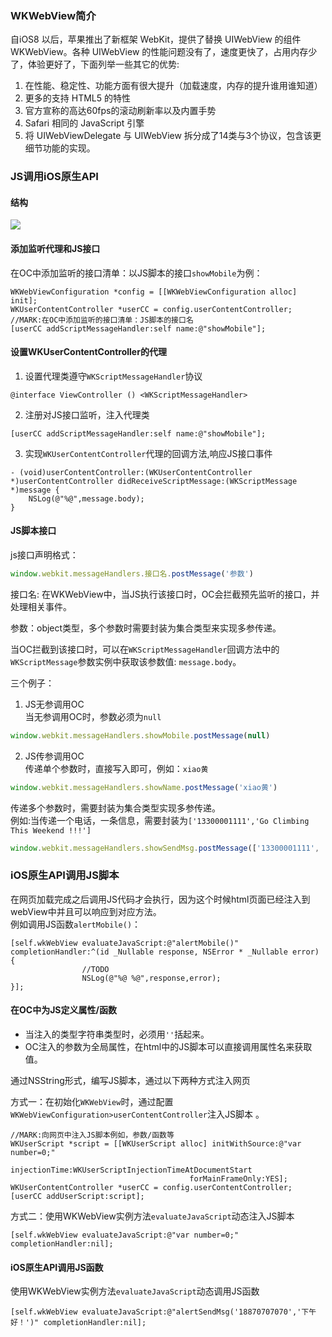 ### WKWebView简介
自iOS8 以后，苹果推出了新框架 WebKit，提供了替换 UIWebView 的组件 WKWebView。各种 UIWebView 的性能问题没有了，速度更快了，占用内存少了，体验更好了，下面列举一些其它的优势:
1. 在性能、稳定性、功能方面有很大提升（加载速度，内存的提升谁用谁知道）
2. 更多的支持 HTML5 的特性
3. 官方宣称的高达60fps的滚动刷新率以及内置手势
4. Safari 相同的 JavaScript 引擎
5. 将 UIWebViewDelegate 与 UIWebView 拆分成了14类与3个协议，包含该更细节功能的实现。
### JS调用iOS原生API
#### 结构
![](http://www.plantuml.com/plantuml/svg/XLPjJzjM5FxkNt55f2O19rAtRnv2cfYg3TGnZMtvCBhAYI_1O6paE6HexKGfwLBUaa61bVSEA6YZZ0eDQ4B8d_6z3f_w5tQkhvqub6ht0_ZQvzpddESyvznOggLXbEXDuEGFAiwHnRcU_lhq6jqu4b9Ojx29Xh2iO5Emoy_g1xlsvGufJf65RQVq36pjyfvTNgGRPL8u4x2kUBP2k9qlvBojaDqJ-iS2FNn5DbUHzpuiXDcNhLaffScPZ2WdCvOffonHPP23SWgBiguRbcofXYvYFJiA7lNZslNgCTdUbYAng7FmX6uy5oEXg5tRf3DxOkJNA9dB-wyxeYH_14zXYEMEkrWeJcMQb0fUAB3tdhZ17O0W-JVEmRndjdDEBelIruQ2nMznofBrj8R5UuO66OhtJ7aKYzsQaLN4BsHBJieP71R6vDI8dCQeJUthPnozsFxycw_QEZkvKrVNBmA2vQOCb7SsMFS-iFNm8Q8hx-ZfCWG1cyRx3XHHbQYggrP2jOPSU2bbw8DgEckwB4b1qt43ZF6uh6Lb2_V8ut9_obJ7BF0O7TCmC_zIrXKDczphiH08Z9_Q3AuxY1A8D1P3vEqMdJnWaSPY0VX4x_SPR8AV1GfY_qn30opKdhtjTI3rHkR1nFsyFupKFQwxyoDmBQJUVh9Bawmed9txE9E1wldCw8pYMumPc4Ud5nBx6mXBmHfE0-yGs6q7Ut75OdPb5xg8H-Rnvw7SofEag0he4AlZkENOZqIHSMqyShX30vbkJLzFxf2NXtxPMjNLRsJD59PKVHXa3qN_JWKc1WtplgpghlBwT6r2-ip3XPBuklT71sfA7eLCh0HrFvpXDa4XNUVddUenL2SWez4MqZBIS8Okx9FYBYdDDsp6Z8pF0ambkdpI32aSSfSxWFP-ewU7pQxt1jB6t-JaogxMd1U74emQZEmgYq92t3xahx3WVhMCCMGCWhO5-c-nVb00zkoBYbrTOdCFCHDkPwhf8OjPyZv2eRGfJmW0OfSNoCOXfpxHIrVFtb_ENVyvJMPswjMgpmgygnzVCJBMVoUbevv-dZIzo9FvvHj8ISEoZ546nHj1kXkdnP9zjTuurQy7NPgtgni3-YTnYA2lsxvuGyyhOC91dBNf8ChxopNVh_45I1_GFuq3BII_ptKBHBOGusSWeVh9KqYNpxy17ULKNJ5oyHnEZgXM_4PPuu6onWFbZF1wHi6VFzaNPLNXTmPmHAfBT9NTH1oBayaDENrWhcSrxKP9_CwKWgq7-TBPrxJmLolbh18BvwIuqjCFbzxrv2AGmH78vEM03aIIzIs01pAvNVsV_SPtEDDBD9uqb0cGOvUxNFdbJvtJ2bc_8iMPUcsBeGK5skKjzpPYblMPAMVgdNFqMeeyweewbGFwl2P6sgFiYYgKa1WnelKdQx0J4ScVsPMLaFYp-5Zi47z2SBnJhhckiLYK7BCTWiGYyNYq_d8DTc4XqTjsjmsrntvaZVeWXjYEIrVoneIR5EfiuL97cggFe51kI0KvtX2rsyqvVdi0Qo17A0hTV6LNpfeI5hp-OCXf4sCTi3qTqvqBKdiAum0S05VWemmPCGqFMdwS3Rqrsl43sODlelT_tRY40Zuy2ZUmf9R53vgo8NlJJFckJaZX178BkFbMgFEHXvZKO2u2Pg9NGescQGBuWR410LOyIudtMEDK_rVOe06acKBIcC0cKyhMBAEIl_qF)

#### 添加监听代理和JS接口
在OC中添加监听的接口清单：以JS脚本的接口`showMobile`为例：
```objc
WKWebViewConfiguration *config = [[WKWebViewConfiguration alloc] init];
WKUserContentController *userCC = config.userContentController;
//MARK:在OC中添加监听的接口清单：JS脚本的接口名
[userCC addScriptMessageHandler:self name:@"showMobile"];
```
#### 设置WKUserContentController的代理

1. 设置代理类遵守`WKScriptMessageHandler`协议
```objc
@interface ViewController () <WKScriptMessageHandler>
```
2. 注册对JS接口监听，注入代理类
```objc
[userCC addScriptMessageHandler:self name:@"showMobile"];
```
3. 实现`WKUserContentController`代理的回调方法,响应JS接口事件
```objc
- (void)userContentController:(WKUserContentController *)userContentController didReceiveScriptMessage:(WKScriptMessage *)message {
    NSLog(@"%@",message.body);
}
```

#### JS脚本接口
js接口声明格式：
```js
window.webkit.messageHandlers.接口名.postMessage('参数')
```
接口名: 在WKWebView中，当JS执行该接口时，OC会拦截预先监听的接口，并处理相关事件。

参数：object类型，多个参数时需要封装为集合类型来实现多参传递。

当OC拦截到该接口时，可以在`WKScriptMessageHandler`回调方法中的`WKScriptMessage`参数实例中获取该参数值: `message.body`。

三个例子：
1. JS无参调用OC<br/>
当无参调用OC时，参数必须为`null`
```js
window.webkit.messageHandlers.showMobile.postMessage(null)
```

2. JS传参调用OC<br/>
传递单个参数时，直接写入即可，例如：`xiao黄`
```js
window.webkit.messageHandlers.showName.postMessage('xiao黄')
```
传递多个参数时，需要封装为集合类型实现多参传递。<br/>
例如:当传递一个电话，一条信息，需要封装为`['13300001111','Go Climbing This Weekend !!!']`
```js
window.webkit.messageHandlers.showSendMsg.postMessage(['13300001111', 'Go Climbing This Weekend !!!'])
```
### iOS原生API调用JS脚本
在网页加载完成之后调用JS代码才会执行，因为这个时候html页面已经注入到webView中并且可以响应到对应方法。<br/>
例如调用JS函数`alertMobile()`：
```objc
[self.wkWebView evaluateJavaScript:@"alertMobile()" completionHandler:^(id _Nullable response, NSError * _Nullable error) {
                //TODO
                NSLog(@"%@ %@",response,error);
}];
```

#### 在OC中为JS定义属性/函数

* 当注入的类型字符串类型时，必须用`''`括起来。<br/>
* OC注入的参数为全局属性，在html中的JS脚本可以直接调用属性名来获取值。<br/>

通过NSString形式，编写JS脚本，通过以下两种方式注入网页

方式一：在初始化`WKWebView`时，通过配置`WKWebViewConfiguration>userContentController`注入JS脚本  。
```objc
//MARK:向网页中注入JS脚本例如，参数/函数等
WKUserScript *script = [[WKUserScript alloc] initWithSource:@"var number=0;"
                                                injectionTime:WKUserScriptInjectionTimeAtDocumentStart
                                        forMainFrameOnly:YES];
WKUserContentController *userCC = config.userContentController;
[userCC addUserScript:script];
```
方式二：使用WKWebView实例方法`evaluateJavaScript`动态注入JS脚本

```objc
[self.wkWebView evaluateJavaScript:@"var number=0;" completionHandler:nil];
```
#### iOS原生API调用JS函数
使用WKWebView实例方法`evaluateJavaScript`动态调用JS函数
```objc
[self.wkWebView evaluateJavaScript:@"alertSendMsg('18870707070','下午好！')" completionHandler:nil];
```


